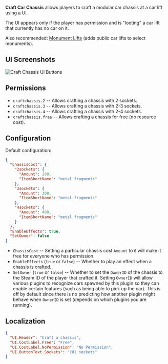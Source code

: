 **Craft Car Chassis** allows players to craft a modular car chassis at a car lift using a UI.

The UI appears only if the player has permission and is "looting" a car lift that currently has no car on it.

Also recommended: [Monument Lifts](https://umod.org/plugins/monument-lifts) (adds public car lifts to select monuments).

## UI Screenshots

![Craft Chassis UI Buttons](https://i.imgur.com/3euUusz.png)

## Permissions

- `craftchassis.2` -- Allows crafting a chassis with 2 sockets.
- `craftchassis.3` -- Allows crafting a chassis with 2-3 sockets.
- `craftchassis.4` -- Allows crafting a chassis with 2-4 sockets.
- `craftchassis.free` -- Allows crafting a chassis for free (no resource cost).

## Configuration

Default configuration:
```json
{
  "ChassisCost": {
    "2sockets": {
      "Amount": 200,
      "ItemShortName": "metal.fragments"
    },
    "3sockets": {
      "Amount": 300,
      "ItemShortName": "metal.fragments"
    },
    "4sockets": {
      "Amount": 400,
      "ItemShortName": "metal.fragments"
    }
  },
  "EnableEffects": true,
  "SetOwner": false
}
```

- `ChassisCost` -- Setting a particular chassis cost `Amount` to `0` will make it free for everyone who has permission.
- `EnableEffects` (`true` or `false`) -- Whether to play an effect when a chassis is crafted.
- `SetOwner` (`true` or `false`) -- Whether to set the `OwnerID` of the chassis to the Steam ID of the player that crafted it. Setting `OwnerID` will allow various plugins to recognize cars spawned by this plugin so they can enable certain features (such as being able to pick up the car). This is off by default since there is no predicting how another plugin might behave when `OwnerID` is set (depends on which plugins you are running).

## Localization

```json
{
  "UI.Header": "Craft a chassis",
  "UI.CostLabel.Free": "Free",
  "UI.CostLabel.NoPermission": "No Permission",
  "UI.ButtonText.Sockets": "{0} sockets"
}
```
